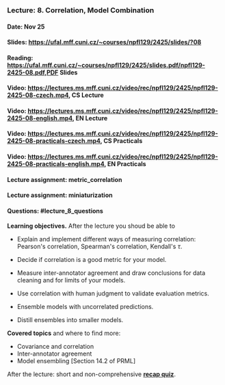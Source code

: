 ### Lecture: 8. Correlation, Model Combination
#### Date: Nov 25
#### Slides: https://ufal.mff.cuni.cz/~courses/npfl129/2425/slides/?08
#### Reading: https://ufal.mff.cuni.cz/~courses/npfl129/2425/slides.pdf/npfl129-2425-08.pdf,PDF Slides
#### Video: https://lectures.ms.mff.cuni.cz/video/rec/npfl129/2425/npfl129-2425-08-czech.mp4, CS Lecture
#### Video: https://lectures.ms.mff.cuni.cz/video/rec/npfl129/2425/npfl129-2425-08-english.mp4, EN Lecture
#### Video: https://lectures.ms.mff.cuni.cz/video/rec/npfl129/2425/npfl129-2425-08-practicals-czech.mp4, CS Practicals
#### Video: https://lectures.ms.mff.cuni.cz/video/rec/npfl129/2425/npfl129-2425-08-practicals-english.mp4, EN Practicals
#### Lecture assignment: metric_correlation
#### Lecture assignment: miniaturization
#### Questions: #lecture_8_questions

**Learning objectives.** After the lecture you shoud be able to

- Explain and implement different ways of measuring correlation: Pearson's
  correlation, Spearman's correlation, Kendall's $\tau$.

- Decide if correlation is a good metric for your model.

- Measure inter-annotator agreement and draw conclusions for data
  cleaning and for limits of your models.

- Use correlation with human judgment to validate evaluation metrics.

- Ensemble models with uncorrelated predictions.

- Distill ensembles into smaller models.

**Covered topics** and where to find more:

- Covariance and correlation
- Inter-annotator agreement
- Model ensembling [Section 14.2 of PRML]

After the lecture: short and non-comprehensive [**recap quiz**](http://quest.ms.mff.cuni.cz/class-quiz/quiz/ml_intro_lect08).
